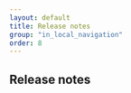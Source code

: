 ```yaml
---
layout: default
title: Release notes
group: "in_local_navigation"
order: 8
---
```


Release notes
---------

